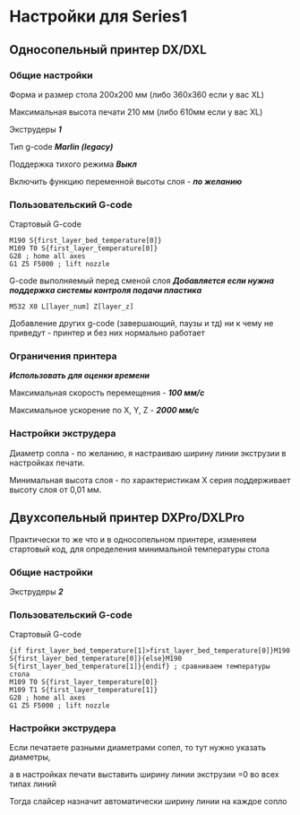 # Настройки для Series1

## Односопельный принтер DX/DXL

### Общие настройки

Форма и размер стола 200х200 мм (либо 360х360 если у вас XL)

Максимальная высота печати 210 мм (либо 610мм если у вас XL)

Экструдеры ***1***

Тип g-code ***Marlin (legacy)***

Поддержка тихого режима ***Выкл***

Включить функцию переменной высоты слоя - ***по желанию***

### Пользовательский G-code

Стартовый G-code
```
M190 S{first_layer_bed_temperature[0]}
M109 T0 S{first_layer_temperature[0]}
G28 ; home all axes
G1 Z5 F5000 ; lift nozzle
```
G-code выполняемый перед сменой слоя  ***Добавляется если нужна поддержка системы контроля подачи пластика***
```
M532 X0 L[layer_num] Z[layer_z]
```
Добавление других g-code (завершающий, паузы и тд) ни к чему не приведут - принтер и без них нормально работает

### Ограничения принтера

***Использовать для оценки времени***

Максимальная скорость перемещения - ***100 мм/с***

Максимальное ускорение по X, Y, Z - ***2000 мм/с***

### Настройки экструдера

Диаметр сопла - по желанию, я настраиваю ширину линии экструзии в настройках печати.

Минимальная высота слоя - по характеристикам X серия поддерживает высоту слоя от 0,01 мм.

## Двухсопельный принтер DXPro/DXLPro

Практически то же что и в односопельном принтере, изменяем стартовый код, для определения минимальной температуры стола

### Общие настройки

Экструдеры ***2***

### Пользовательский G-code

Стартовый G-code
```
{if first_layer_bed_temperature[1]>first_layer_bed_temperature[0]}M190 S{first_layer_bed_temperature[0]}{else}M190 S{first_layer_bed_temperature[1]}{endif} ; сравниваем температуры стола
M109 T0 S{first_layer_temperature[0]}
M109 T1 S{first_layer_temperature[1]}
G28 ; home all axes
G1 Z5 F5000 ; lift nozzle
```

### Настройки экструдера

Если печатаете разными диаметрами сопел, то тут нужно указать диаметры, 

а в настройках печати выставить ширину линии экструзии =0 во всех типах линий

Тогда слайсер назначит автоматически ширину линии на каждое сопло